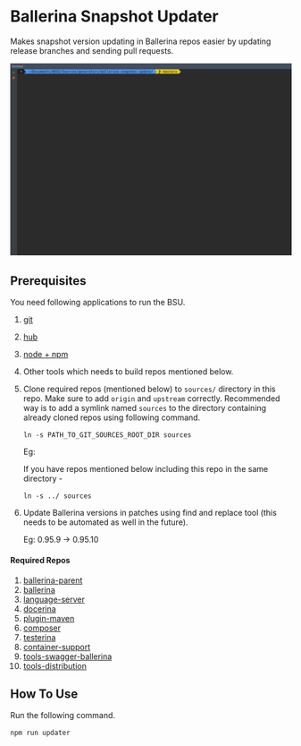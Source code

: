# Ballerina Snapshot Updater

Makes snapshot version updating in Ballerina repos easier by updating release branches and sending pull requests.

![alt text](images/ballerina-repo-updater.gif)

## Prerequisites

You need following applications to run the BSU.

1. [git](https://git-scm.com/downloads)
2. [hub](https://hub.github.com)
3. [node + npm](https://nodejs.org/en/download/)
4. Other tools which needs to build repos mentioned below.
5. Clone required repos (mentioned below) to `sources/` directory in this repo. Make sure to add `origin` and `upstream` correctly. Recommended way is to add a symlink named `sources` to the directory containing already cloned repos using following command.

       ln -s PATH_TO_GIT_SOURCES_ROOT_DIR sources
       
   Eg: 
       
   If you have repos mentioned below including this repo in the same directory -
       
       ln -s ../ sources
        
6. Update Ballerina versions in patches using find and replace tool (this needs to be automated as well in the future).

   Eg: 0.95.9 -> 0.95.10

#### Required Repos
1. [ballerina-parent](https://github.com/ballerinalang/ballerina-parent)
2. [ballerina](https://github.com/ballerinalang/ballerina)
3. [language-server](https://github.com/ballerinalang/language-server)
4. [docerina](https://github.com/ballerinalang/docerina)
5. [plugin-maven](https://github.com/ballerinalang/plugin-maven)
6. [composer](https://github.com/ballerinalang/composer)
7. [testerina](https://github.com/ballerinalang/testerina)
8. [container-support](https://github.com/ballerinalang/container-support)
9. [tools-swagger-ballerina](https://github.com/ballerinalang/tool-swagger-ballerina)
10. [tools-distribution](https://github.com/ballerinalang/tools-distribution)

## How To Use

Run the following command. 

```bash
npm run updater
```
